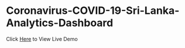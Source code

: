 # Coronavirus-COVID-19-Sri-Lanka-Analytics-Dashboard


Click [Here](http://covidlanka.tk) to View Live Demo
